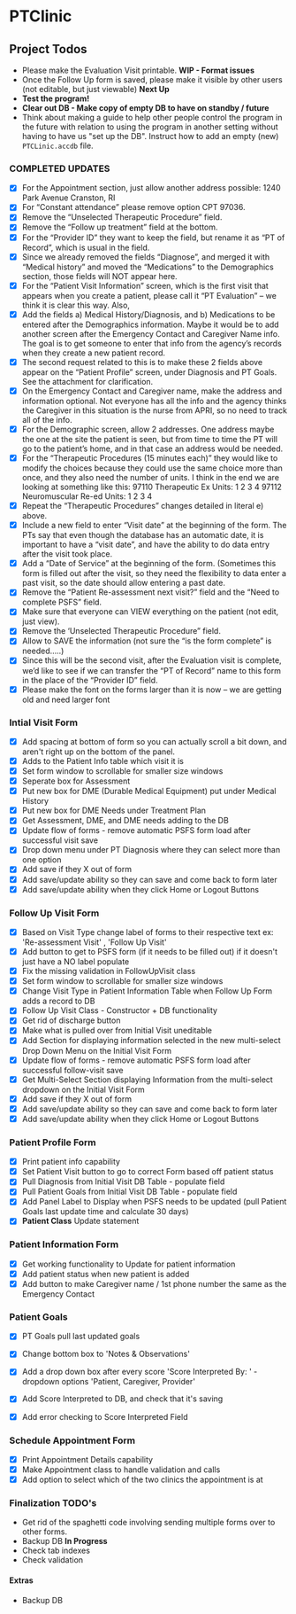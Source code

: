 # PTClinic

## Project Todos
- Please make the Evaluation Visit printable. **WIP - Format issues**
- Once the Follow Up form is saved, please make it visible by other users (not editable, but just viewable) **Next Up**
- **Test the program!**
- **Clear out DB - Make copy of empty DB to have on standby / future**
- Think about making a guide to help other people control the program in the future with relation to using the program in another setting without having to have us "set up the DB". Instruct how to add an empty (new) `PTCLinic.accdb` file. 



### COMPLETED UPDATES 
- [x] For the Appointment section, just allow another address possible: 1240 Park Avenue Cranston, RI  
- [x] For “Constant attendance” please remove option CPT 97036.
- [x] Remove the “Unselected Therapeutic Procedure” field.
- [x] Remove the “Follow up treatment” field at the bottom.
- [x] For the “Provider ID” they want to keep the field, but rename it as “PT of Record”, which is usual in the field.
- [x] Since we already removed the fields “Diagnose”, and merged it with “Medical history” and moved the “Medications” to the Demographics section, those fields will NOT appear here.
- [x] For the “Patient Visit Information” screen, which is the first visit that appears when you create a patient, please call it “PT Evaluation” – we think it is clear this way. Also,
- [x] Add the fields a) Medical History/Diagnosis, and b) Medications to be entered after the Demographics information. Maybe it would be to add another screen after the Emergency Contact and Caregiver Name info.  The goal is to get someone to enter that info from the agency’s records when they create a new patient record.
- [x] The second request related to this is to make these 2 fields above appear on the “Patient Profile” screen, under Diagnosis and PT Goals. See the attachment for clarification.
- [x] On the Emergency Contact and Caregiver name, make the address and information optional. Not everyone has all the info and the agency thinks the Caregiver in this situation is the nurse from APRI, so no need to track all of the info.
- [x] For the Demographic screen, allow 2 addresses. One address maybe the one at the site the patient is seen, but from time to time the PT will go to the patient’s home, and in that case an address would be needed.
- [x] For the “Therapeutic Procedures (15 minutes each)” they would like to modify the choices because they could use the same choice more than once, and they also need the number of units. I think in the end we are looking at something like this:
 97110 Therapeutic Ex                        Units:    1           2          3             4
  97112 Neuromuscular Re-ed            Units:    1           2          3             4
- [x] Repeat the “Therapeutic Procedures” changes detailed in literal e) above.
- [x] Include a new field to enter “Visit date” at the beginning of the form.  The PTs say that even though the database has an automatic date, it is important to have a “visit date”, and have the ability to do data entry after the visit took place.
- [x] Add a “Date of Service” at the beginning of the form. (Sometimes this form is filled out after the visit, so they need the flexibility to data enter a past visit, so the date should allow entering a past date.
- [x] Remove the “Patient Re-assessment next visit?” field and the “Need to complete PSFS” field.
- [x] Make sure that everyone can VIEW everything on the patient (not edit, just view).
- [x] Remove the ‘Unselected Therapeutic Procedure” field.
- [x] Allow to SAVE the information (not sure the “is the form complete” is needed…..)
- [x] Since this will be the second visit, after the Evaluation visit is complete, we’d like to see if we can transfer the “PT of Record” name to this form in the place of the “Provider ID” field.
- [x] Please make the font on the forms larger than it is now – we are getting old and need larger font 

### Intial Visit Form
- [x] Add spacing at bottom of form so you can actually scroll a bit down, and aren't right up on the bottom of the panel.
- [x] Adds to the Patient Info table which visit it is
- [x] Set form window to scrollable for smaller size windows
- [x] Seperate box for Assessment
- [x] Put new box for DME (Durable Medical Equipment) put under Medical History
- [x] Put new box for DME Needs under Treatment Plan
- [x] Get Assessment, DME, and DME needs adding to the DB
- [x] Update flow of forms - remove automatic PSFS form load after successful visit save
- [x] Drop down menu under PT Diagnosis where they can select more than one option
- [x] Add save if they X out of form
- [x] Add save/update ability so they can save and come back to form later
- [x] Add save/update ability when they click Home or Logout Buttons

### Follow Up Visit Form
- [x] Based on Visit Type change label of forms to their respective text ex: 'Re-assessment Visit' , 'Follow Up Visit'
- [x] Add button to get to PSFS form (if it needs to be filled out) if it doesn't just have a NO label populate
- [x] Fix the missing validation in FollowUpVisit class
- [x] Set form window to scrollable for smaller size windows
- [x] Change Visit Type in Patient Information Table when Follow Up Form adds a record to DB
- [x] Follow Up Visit Class - Constructor + DB functionality 
- [x] Get rid of discharge button
- [x] Make what is pulled over from Initial Visit uneditable
- [x] Add Section for displaying information selected in the new multi-select Drop Down Menu on the Initial Visit Form
- [x] Update flow of forms - remove automatic PSFS form load after successful follow-visit save
- [x] Get Multi-Select Section displaying Information from the multi-select dropdown on the Initial Visit Form
- [x] Add save if they X out of form
- [x] Add save/update ability so they can save and come back to form later 
- [x] Add save/update ability when they click Home or Logout Buttons

### Patient Profile Form
- [x] Print patient info capability
- [x] Set Patient Visit button to go to correct Form based off patient status
- [x] Pull Diagnosis from Initial Visit DB Table - populate field
- [x] Pull Patient Goals from Initial Visit DB Table - populate field
- [x] Add Panel Label to Display when PSFS needs to be updated (pull Patient Goals last update time and calculate 30 days)
- [x] **Patient Class** Update statement

### Patient Information Form
- [x] Get working functionality to Update for patient information 
- [x] Add patient status when new patient is added 
- [x] Add button to make Caregiver name / 1st phone number the same as the Emergency Contact

### Patient Goals
- [x] PT Goals pull last updated goals
- [x] Change bottom box to 'Notes & Observations'
- [x] Add a drop down box after every score 'Score Interpreted By: '  -dropdown options 'Patient, Caregiver, Provider'
- [x] Add Score Interpreted to DB, and check that it's saving
- [x] Add error checking to Score Interpreted Field


### Schedule Appointment Form
- [x] Print Appointment Details capability
- [x] Make Appointment class to handle validation and calls
- [x] Add option to select which of the two clinics the appointment is at

### Finalization TODO's
- Get rid of the spaghetti code involving sending multiple forms over to other forms.
- Backup DB **In Progress**
- Check tab indexes
- Check validation


#### Extras
- Backup DB

